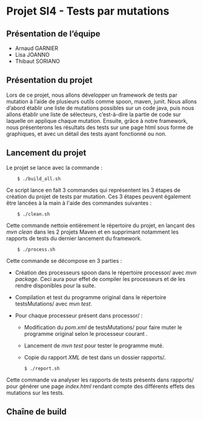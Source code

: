 # Projet SI4 - Tests par mutations

## Présentation de l’équipe

* Arnaud GARNIER
* Lisa JOANNO
* Thibaut SORIANO

## Présentation du projet

Lors de ce projet, nous allons développer un framework de tests par mutation à l’aide de plusieurs outils comme spoon, maven, junit.
Nous allons d’abord établir une liste de mutations possibles sur un code java, puis nous allons établir une liste de sélecteurs, c’est-à-dire la partie de code sur laquelle on applique chaque mutation.
Ensuite, grâce à notre framework, nous présenterons les résultats des tests sur une page html sous forme de graphiques, et avec un détail des tests ayant fonctionné ou non.

## Lancement du projet

Le projet se lance avec la commande :

		$ ./build_all.sh

Ce script lance en fait 3 commandes qui représentent les 3 étapes de création du projet de tests par mutation. Ces 3 étapes peuvent également être lancées à la main à l'aide des commandes suivantes :

		$ ./clean.sh

Cette commande nettoie entièrement le répertoire du projet, en lançant des <i>mvn clean</i> dans les 2 projets Maven et en supprimant notamment les rapports de tests du dernier lancement du framework. 

		$ ./process.sh

Cette commande se décompose en 3 parties :
* Création des processeurs spoon dans le répertoire processor/ avec <i>mvn package</i>. Ceci aura pour effet de compiler les processeurs et de les rendre disponibles pour la suite.
* Compilation et test du programme original dans le répertoire testsMutations/ avec <i>mvn test</i>. 
* Pour chaque processeur présent dans processor/ :

  * Modification du <i>pom.xml</i> de testsMutations/ pour faire muter le programme original selon le processeur courant .
  
  * Lancement de <i>mvn test</i> pour tester le programme muté.
  
  * Copie du rapport <i>XML</i> de test dans un dossier rapports/.



		$ ./report.sh

Cette commande va analyser les rapports de tests présents dans rapports/ pour générer une page <i>index.html</i> rendant compte des différents effets des mutations sur les tests. 

## Chaîne de build
